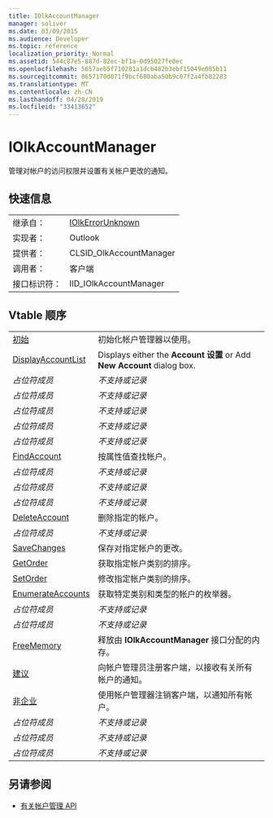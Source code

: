 ```yaml
---
title: IOlkAccountManager
manager: soliver
ms.date: 03/09/2015
ms.audience: Developer
ms.topic: reference
localization_priority: Normal
ms.assetid: 544c87e5-887d-82ec-bf1a-0d95027fe0ec
ms.openlocfilehash: 5657aeb5f710281a1dcb482b3ebf15049e085b11
ms.sourcegitcommit: 8657170d071f9bcf680aba50b9c07f2a4fb82283
ms.translationtype: MT
ms.contentlocale: zh-CN
ms.lasthandoff: 04/28/2019
ms.locfileid: "33413652"
---
```

# <a name="iolkaccountmanager"></a>IOlkAccountManager

管理对帐户的访问权限并设置有关帐户更改的通知。
  
## <a name="quick-info"></a>快速信息

|||
|:-----|:-----|
|继承自：  <br/> |[IOlkErrorUnknown](iolkerrorunknown.md) <br/> |
|实现者：  <br/> |Outlook  <br/> |
|提供者：  <br/> |CLSID_OlkAccountManager  <br/> |
|调用者：  <br/> |客户端  <br/> |
|接口标识符：  <br/> |IID_IOlkAccountManager  <br/> |
   
## <a name="vtable-order"></a>Vtable 顺序

|||
|:-----|:-----|
|[初始](iolkaccountmanager-init.md) <br/> |初始化帐户管理器以使用。  <br/> |
|[DisplayAccountList](iolkaccountmanager-displayaccountlist.md) <br/> |Displays either the **Account 设置** or Add **New Account** dialog box.  <br/> |
| *占位符成员*  <br/> | *不支持或记录*  <br/> |
| *占位符成员*  <br/> | *不支持或记录*  <br/> |
| *占位符成员*  <br/> | *不支持或记录*  <br/> |
| *占位符成员*  <br/> | *不支持或记录*  <br/> |
| *占位符成员*  <br/> | *不支持或记录*  <br/> |
|[FindAccount](iolkaccountmanager-findaccount.md) <br/> |按属性值查找帐户。  <br/> |
| *占位符成员*  <br/> | *不支持或记录*  <br/> |
| *占位符成员*  <br/> | *不支持或记录*  <br/> |
| *占位符成员*  <br/> | *不支持或记录*  <br/> |
|[DeleteAccount](iolkaccountmanager-deleteaccount.md) <br/> |删除指定的帐户。  <br/> |
| *占位符成员*  <br/> | *不支持或记录*  <br/> |
|[SaveChanges](iolkaccountmanager-savechanges.md) <br/> |保存对指定帐户的更改。  <br/> |
|[GetOrder](iolkaccountmanager-getorder.md) <br/> |获取指定帐户类别的排序。  <br/> |
|[SetOrder](iolkaccountmanager-setorder.md) <br/> |修改指定帐户类别的排序。  <br/> |
|[EnumerateAccounts](iolkaccountmanager-enumerateaccounts.md) <br/> |获取特定类别和类型的帐户的枚举器。  <br/> |
| *占位符成员*  <br/> | *不支持或记录*  <br/> |
| *占位符成员*  <br/> | *不支持或记录*  <br/> |
|[FreeMemory](iolkaccountmanager-freememory.md) <br/> |释放由 **IOlkAccountManager** 接口分配的内存。  <br/> |
|[建议](iolkaccountmanager-advise.md) <br/> |向帐户管理员注册客户端，以接收有关所有帐户的通知。  <br/> |
|[非企业](iolkaccountmanager-unadvise.md) <br/> |使用帐户管理器注销客户端，以通知所有帐户。  <br/> |
| *占位符成员*  <br/> | *不支持或记录*  <br/> |
| *占位符成员*  <br/> | *不支持或记录*  <br/> |
| *占位符成员*  <br/> | *不支持或记录*  <br/> |
   
## <a name="see-also"></a>另请参阅

- [有关帐户管理 API](about-the-account-management-api.md)

